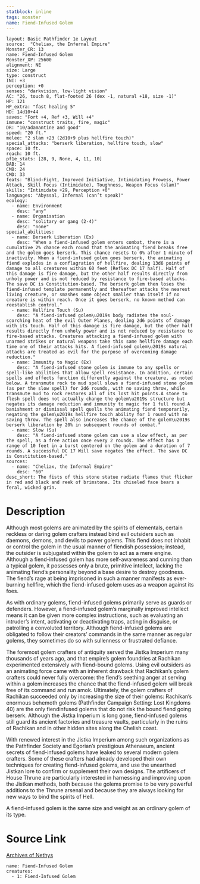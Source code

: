 ```yaml
---
statblock: inline
tags: monster
name: Fiend-Infused Golem
---
```

```statblock
layout: Basic Pathfinder 1e Layout
source:  "Cheliax, the Infernal Empire"
Monster_CR: 13
name: Fiend-Infused Golem
Monster_XP: 25600
alignment: NE
size: Large
type: construct
INI: +3
perception: +0
senses: "darkvision, low-light vision"
AC: "26, touch 8, flat-footed 26 (dex -1, natural +18, size -1)"
HP: 121
HP_extra: "fast healing 5"
HD: 14d10+44
saves: "Fort +4, Ref +3, Will +4"
immune: "construct traits, fire, magic"
DR: "10/adamantine and good"
speed: "20 ft."
melee: "2 slam +23 (2d10+9 plus hellfire touch)"
special_attacks: "berserk liberation, hellfire touch, slow"
space: 10 ft.
reach: 10 ft.
pf1e_stats: [28, 9, None, 4, 11, 10]
BAB: 14
CMB: 24
CMD: 33
feats: "Blind-Fight, Improved Initiative, Intimidating Prowess, Power Attack, Skill Focus (Intimidate), Toughness, Weapon Focus (slam)"
skills: "Intimidate +29, Perception +0"
languages: "Abyssal, Infernal (can’t speak)"
ecology:
  - name: Environment
    desc: "any"
  - name: Organisation
    desc: "solitary or gang (2-4)"
    desc: "none"
special_abilities:
  - name: Berserk Liberation (Ex)
    desc: "When a fiend-infused golem enters combat, there is a cumulative 2% chance each round that the animating fiend breaks free and the golem goes berserk. This chance resets to 0% after 1 minute of inactivity. When a fiend-infused golem goes berserk, the animating fiend explodes in a conflagration of hellfire, dealing 13d6 points of damage to all creatures within 60 feet (Reflex DC 17 half). Half of this damage is fire damage, but the other half results directly from unholy power and is not reduced by resistance to fire-based attacks. The save DC is Constitution-based. The berserk golem then loses the fiend-infused template permanently and thereafter attacks the nearest living creature, or smashes some object smaller than itself if no creature is within reach. Once it goes berserk, no known method can reestablish control."
  - name: Hellfire Touch (Su)
    desc: "A fiend-infused golem\u2019s body radiates the soul-scorching heat of the evil Outer Planes, dealing 2d6 points of damage with its touch. Half of this damage is fire damage, but the other half results directly from unholy power and is not reduced by resistance to fire-based attacks. Creatures attacking a fiend-infused golem with unarmed strikes or natural weapons take this same hellfire damage each time one of their attacks hits. A fiend-infused golem\u2019s natural attacks are treated as evil for the purpose of overcoming damage reduction."
  - name: Immunity to Magic (Ex)
    desc: "A fiend-infused stone golem is immune to any spells or spell-like abilities that allow spell resistance. In addition, certain spells and effects function differently against the creature, as noted below. A transmute rock to mud spell slows a fiend-infused stone golem (as per the slow spell) for 2d6 rounds, with no saving throw, while transmute mud to rock restores all of its lost hit points.A stone to flesh spell does not actually change the golem\u2019s structure but negates its damage reduction and immunity to magic for 1 full round.A banishment or dismissal spell quells the animating fiend temporarily, negating the golem\u2019s hellfire touch ability for 1 round with no saving throw. The spell also increases the chance of the golem\u2019s berserk liberation by 20% in subsequent rounds of combat."
  - name: Slow (Su)
    desc: "A fiend-infused stone golem can use a slow effect, as per the spell, as a free action once every 2 rounds. The effect has a range of 10 feet in a burst centered on the golem and a duration of 7 rounds. A successful DC 17 Will save negates the effect. The save DC is Constitution-based."
sources:
  - name: "Cheliax, the Infernal Empire"
    desc: "60"
desc_short: The fists of this stone statue radiate flames that flicker in red and black and reek of brimstone. Its chiseled face bears a feral, wicked grin.
```
# Description
Although most golems are animated by the spirits of elementals, certain reckless or daring golem crafters instead bind evil outsiders such as daemons, demons, and devils to power golems. This fiend does not inhabit or control the golem in the usual manner of fiendish possession; instead, the outsider is subjugated within the golem to act as a mere engine. Although a fiend-infused golem has more self-awareness and cunning than a typical golem, it possesses only a brute, primitive intellect, lacking the animating fiend’s personality beyond a base desire to destroy goodness. The fiend’s rage at being imprisoned in such a manner manifests as ever-burning hellfire, which the fiend-infused golem uses as a weapon against its foes.

As with ordinary golems, fiend-infused golems primarily serve as guards or defenders. However, a fiend-infused golem’s marginally improved intellect means it can be given more complex instructions, such as evaluating an intruder’s intent, activating or deactivating traps, acting in disguise, or patrolling a convoluted territory. Although fiend-infused golems are obligated to follow their creators’ commands in the same manner as regular golems, they sometimes do so with sullenness or frustrated defiance.

The foremost golem crafters of antiquity served the Jistka Imperium many thousands of years ago, and that empire’s golem foundries at Rachikan experimented extensively with fiend-bound golems. Using evil outsiders as an animating force came with an inherent drawback that Rachikan’s golem crafters could never fully overcome: the fiend’s seething anger at serving within a golem increases the chance that the fiend-infused golem will break free of its command and run amok. Ultimately, the golem crafters of Rachikan succeeded only by increasing the size of their golems: Rachikan’s enormous behemoth golems (Pathfinder Campaign Setting: Lost Kingdoms 40) are the only fiendinfused golems that do not risk the bound fiend going berserk. Although the Jistka Imperium is long gone, fiend-infused golems still guard its ancient factories and treasure vaults, particularly in the ruins of Rachikan and in other hidden sites along the Chelish coast.

With renewed interest in the Jistka Imperium among such organizations as the Pathfinder Society and Egorian’s prestigious Athenaeum, ancient secrets of fiend-infused golems have leaked to several modern golem crafters. Some of these crafters had already developed their own techniques for creating fiend-infused golems, and use the unearthed Jistkan lore to confirm or supplement their own designs. The artificers of House Thrune are particularly interested in harnessing and improving upon the Jistkan methods, both because the golems promise to be very powerful additions to the Thrune arsenal and because they are always looking for new ways to bind the spirits of Hell.

A fiend-infused golem is the same size and weight as an ordinary golem of its type.
# Source Link
[Archives of Nethys](https://aonprd.com/MonsterDisplay.aspx?ItemName=Fiend-Infused%20Golem)
```encounter-table
name: Fiend-Infused Golem
creatures:
  - 1: Fiend-Infused Golem
```
